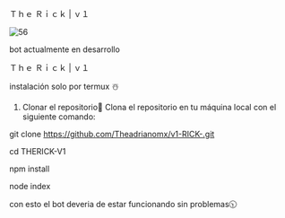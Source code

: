 Ｔｈｅ Ｒｉｃｋ | ｖ１







![56](https://github.com/user-attachments/assets/1f8864fd-6706-4bcc-8983-8cf07f551fba)






bot actualmente en desarrollo 




















Ｔｈｅ Ｒｉｃｋ | ｖ１



instalación solo por termux ☃️


1. Clonar el repositorio📌
Clona el repositorio en tu máquina local con el siguiente comando:

git clone https://github.com/Theadrianomx/v1-RICK-.git

cd THERICK-V1

npm install

node index


con esto el bot deveria de estar funcionando sin problemas🕥
